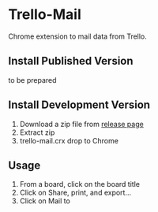 Trello-Mail
============

Chrome extension to mail data from Trello.

Install Published Version
-------------------------
to be prepared

Install Development Version
---------------------------
1. Download a zip file from [release page](https://github.com/rhythm191/trello-mail/releases/)
2. Extract zip
3. trello-mail.crx drop to Chrome

Usage
-----
1. From a board, click on the board title
2. Click on Share, print, and export...
3. Click on Mail to
